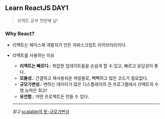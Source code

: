 ## Learn ReactJS DAY1
> 리액트 공부 첫번째 날!

### Why React?
- 리액트는 페이스북 개발자가 만든 자바스크립트 라이브러리이다.
- 리액트를 사용하는 이유 
  - **리액트는 빠르다.**: 복잡한 업데이트들을 손쉽게 할 수 있고, 빠르고 응답성이 좋다. 
  - **모듈성.**: 간결하고 재사용쉬운 파일들로, 빽빽하고 많은 코드가 필요없다.
  - **규모가변성.**: 변하는 데이터가 많은 디스플레이의 큰 프로그램에서 리액트의 수행 능력은 최고!
  -  **유연함.**: 어떤 프로젝트든 만들 수 있다.



  ------
  *참고*
  [scalable의 뜻-규모가변성]('http://occamsrazr.net/tt/3')